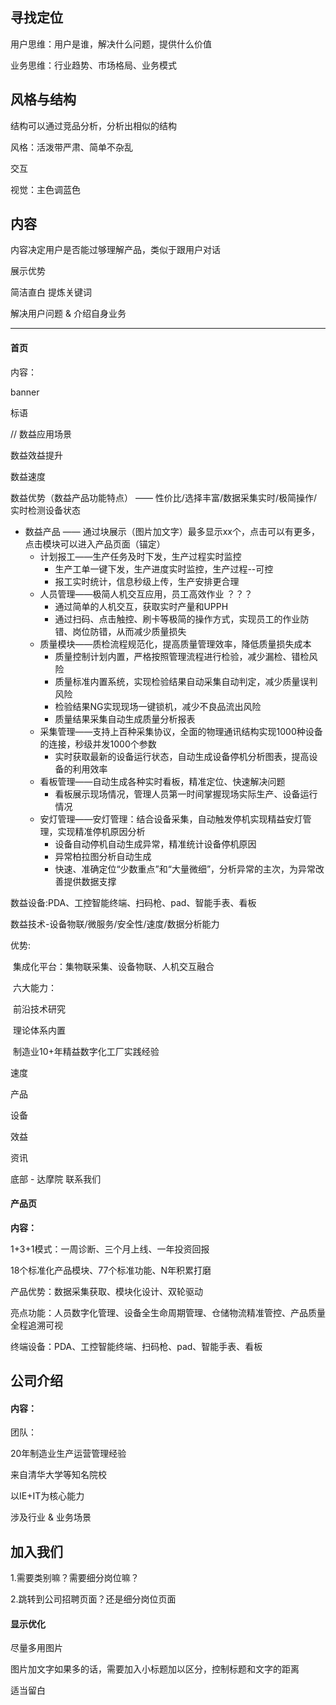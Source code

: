 ## 寻找定位

用户思维：用户是谁，解决什么问题，提供什么价值

业务思维：行业趋势、市场格局、业务模式

## 风格与结构

结构可以通过竞品分析，分析出相似的结构

风格：活泼带严肃、简单不杂乱

交互

视觉：主色调蓝色

## 内容

内容决定用户是否能过够理解产品，类似于跟用户对话

展示优势

简洁直白 提炼关键词

解决用户问题 & 介绍自身业务

-----

#### 首页

内容：

banner

标语

// 数益应用场景

数益效益提升

数益速度 

数益优势（数益产品功能特点） —— 性价比/选择丰富/数据采集实时/极简操作/实时检测设备状态

- 数益产品 —— 通过块展示（图片加文字）最多显示xx个，点击可以有更多，点击模块可以进入产品页面（锚定）
  - 计划报工——生产任务及时下发，生产过程实时监控
    - 生产工单一键下发，生产进度实时监控，生产过程--可控
    - 报工实时统计，信息秒级上传，生产安排更合理
  - 人员管理——极简人机交互应用，员工高效作业  ？？？
    - 通过简单的人机交互，获取实时产量和UPPH
    - 通过扫码、点击触控、刷卡等极简的操作方式，实现员工的作业防错、岗位防错，从而减少质量损失
  - 质量模块——质检流程规范化，提高质量管理效率，降低质量损失成本
    - 质量控制计划内置，严格按照管理流程进行检验，减少漏检、错检风险
    - 质量标准内置系统，实现检验结果自动采集自动判定，减少质量误判风险
    - 检验结果NG实现现场一键锁机，减少不良品流出风险
    - 质量结果采集自动生成质量分析报表
  - 采集管理——支持上百种采集协议，全面的物理通讯结构实现1000种设备的连接，秒级并发1000个参数
    - 实时获取最新的设备运行状态，自动生成设备停机分析图表，提高设备的利用效率
  - 看板管理——自动生成各种实时看板，精准定位、快速解决问题
    - 看板展示现场情况，管理人员第一时间掌握现场实际生产、设备运行情况
  - 安灯管理——安灯管理：结合设备采集，自动触发停机实现精益安灯管理，实现精准停机原因分析
    - 设备自动停机自动生成异常，精准统计设备停机原因
    - 异常柏拉图分析自动生成
    - 快速、准确定位“少数重点”和“大量微细”，分析异常的主次，为异常改善提供数据支撑

数益设备:PDA、工控智能终端、扫码枪、pad、智能手表、看板

数益技术-设备物联/微服务/安全性/速度/数据分析能力







优势: 

​	集成化平台：集物联采集、设备物联、人机交互融合

​	六大能力：

​	前沿技术研究

​	理论体系内置

​	制造业10+年精益数字化工厂实践经验

速度

产品

设备

效益

资讯

底部 - 达摩院  联系我们

#### 产品页

**内容：**

1+3+1模式：一周诊断、三个月上线、一年投资回报

18个标准化产品模块、77个标准功能、N年积累打磨

产品优势：数据采集获取、模块化设计、双轮驱动

亮点功能：人员数字化管理、设备全生命周期管理、仓储物流精准管控、产品质量全程追溯可视

终端设备：PDA、工控智能终端、扫码枪、pad、智能手表、看板

## 公司介绍

#### 内容：

团队：

20年制造业生产运营管理经验

来自清华大学等知名院校

以IE+IT为核心能力



涉及行业 & 业务场景 



## 加入我们

1.需要类别嘛？需要细分岗位嘛？

2.跳转到公司招聘页面？还是细分岗位页面

#### 显示优化

尽量多用图片

图片加文字如果多的话，需要加入小标题加以区分，控制标题和文字的距离

适当留白

